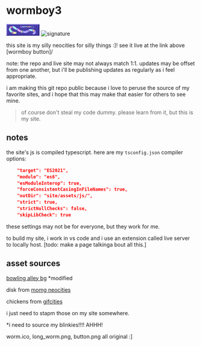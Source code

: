 # wormboy3

[![wormboy button](site/assets/images/button.png)](https://wormboy3.neocities.org/)
![signature](https://img.shields.io/badge/crane%20did%20this-926cd4?style=for-the-badge)

this site is my silly neocities for silly things :]! see it live at the link above [wormboy button]/

note: the repo and live site may not always match 1:1. updates may be offset from one another, but i'll be publishing updates as regularly as i feel appropriate.

i am making this git repo public because i love to peruse the source of my favorite sites, and i hope that this may make that easier for others to see mine.

> of course don't steal my code dummy. please learn from it, but this is my site.


## notes

the site's js is compiled typescript. here are my `tsconfig.json` compiler options:
```json
    "target": "ES2021",
    "module": "es6",
    "esModuleInterop": true,
    "forceConsistentCasingInFileNames": true,
    "outDir": "site/assets/js/",
    "strict": true,
    "strictNullChecks": false,
    "skipLibCheck": true      
```
these settings may not be for everyone, but they work for me.

to build my site, i work in vs code and i use an extension called live server to locally host. [todo: make a page talkinga bout all this.]


## asset sources

[bowling alley bg](http://www.thebestneoncarpet.com/Bowling-Centers.html) *modified

disk from [momg neocities](https://momg.neocities.org)

chickens from [gifcities](https://gifcities.org)

i just need to stapm those on my site somewhere.

*i need to source my blinkies!!!! AHHH!

worm.ico, long_worm.png, button.png all original :]
